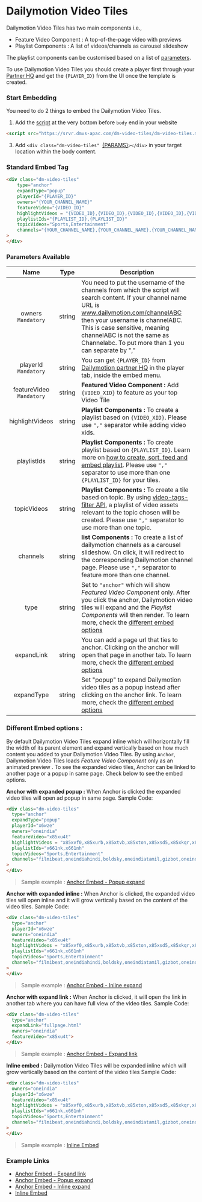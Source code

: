 # Dailymotion Video Tiles

Dailymotion Video Tiles has two main components i.e., 
- Feature Video Component : A top-of-the-page video with previews
- Playlist Components : A list of videos/channels as carousel slideshow

The playlist components can be customised based on a list of [parameters](#parameters-available). 

To use Dailymotion Video Tiles you should create a player first through your [Partner HQ](https://www.dailymotion.com/partner/embed/players) and get the `{PLAYER_ID}` from the UI once the template is created.


### Start Embedding

You need to do 2 things to embed the Dailymotion Video Tiles.

1. Add the [script](https://srvr.dmvs-apac.com/dm-video-tiles/dm-video-tiles.min.js) at the very bottom before `body` end in your website
```html
<script src="https://srvr.dmvs-apac.com/dm-video-tiles/dm-video-tiles.min.js"></script>
```
3. Add `<div class="dm-video-tiles" `[{PARAMS}](#parameters-available)`></div>` in your target location within the body content.


### Standard Embed Tag

```html
<div class="dm-video-tiles"
    type="anchor"
    expandType="popup"
    playerId="{PLAYER_ID}"
    owners="{YOUR_CHANNEL_NAME}"
    featureVideo="{VIDEO_ID}"
    highlightVideos = "{VIDEO_ID},{VIDEO_ID},{VIDEO_ID},{VIDEO_ID},{VIDEO_ID}"
    playlistIds="{PLAYLIST_ID},{PLAYLIST_ID}"
    topicVideos="Sports,Entertainment"
    channels="{YOUR_CHANNEL_NAME},{YOUR_CHANNEL_NAME},{YOUR_CHANNEL_NAME},{YOUR_CHANNEL_NAME}" 
>
</div>
```

### Parameters Available

| Name | Type | Description |
| :---: | :---: | --- |
| owners <br /> `Mandatory` | string | You need to put the username of the channels from which the script will search content. If your channel name URL is www.dailymotion.com/channelABC then your username is channelABC. This is case sensitive, meaning channelABC is not the same as Channelabc. To put more than 1 you can separate by ","
| playerId <br /> `Mandatory` | string | You can get `{PLAYER_ID}` from [Dailymotion partner HQ](https://www.dailymotion.com/partner/embed/players) in the player tab, inside the embed menu. |
| featureVideo <br /> `Mandatory` | string | **Featured Video Component :** Add `{VIDEO_XID}` to feature as your top Video Tile|
| highlightVideos | string | **Playlist Components :** To create a playlist based on `{VIDEO_XID}`. Please use `","` separator while adding video xids.|
| playlistIds | string | **Playlist Components :** To create playlist based on `{PLAYLIST_ID}`. Learn more on [how to create, sort, feed and embed playlist](https://faq.dailymotion.com/hc/en-us/sections/360003674799-Playlist).  Please use `","` separator to use more than one `{PLAYLIST_ID}` for your tiles. |
| topicVideos | string | **Playlist Components :** To create a tile based on topic. By using [video-tags-filter API](https://developer.dailymotion.com/api/#video-tags-filter), a playlist of video assets relevant to the topic chosen will be created. Please use `","` separator to use more than one topic.  |
| channels | string | **list Components :** To create a list of dailymotion channels as a carousel slideshow. On click, it will redirect to the corresponding Dailymotion channel page. Please use `","` separator to feature more than one channel.  |
| type | string | Set to `"anchor"` which will show *Featured Video Component* only. After you click the anchor, Dailymotion video tiles will expand and the *Playlist Components* will then render. To learn more, check the [different embed options](#different-embed-options-) |
| expandLink | string | You can add a page url that ties to anchor. Clicking on the anchor will open that page in another tab. To learn more, check the [different embed options](#different-embed-options) |
| expandType | string | Set "popup" to expand Dailymotion video tiles as a popup instead after clicking on the anchor link. To learn more, check the [different embed options](#different-embed-options) |

### Different Embed options :
By default Dailymotion Video Tiles expand inline which will horizontally fill the width of its parent element and expand vertically based on how much content you added to your Dailymotion Video Tiles. By using `Anchor`, Dailymotion Video Tiles loads *Feature Video Component* only as an animated preview . To see the expanded video tiles, Anchor can be linked to another page or a popup in same page. Check below to see the embed options.
    
**Anchor with expanded popup :** When Anchor is clicked the expanded video tiles will open ad popup in same page.
Sample Code: 
```html
<div class="dm-video-tiles"
  type="anchor"
  expandType="popup"
  playerId="x6wze"
  owners="oneindia"
  featureVideo="x85xu4t"
  highlightVideos = "x85xvf0,x85xurb,x85xtvb,x85xton,x85xsd5,x85xkqr,x85xjt5"
  playlistIds="x661nk,x661nh"
  topicVideos="Sports,Entertainment"
  channels="filmibeat,oneindiahindi,boldsky,oneindiatamil,gizbot,oneindiatelugu,drivespark,oneindiamalayalam" 
>
</div>
```
> Sample example : [Anchor Embed - Popup expand](https://dmvs-apac.github.io/dm-video-tiles-doc/lab/anchor_expand_popup.html)

**Anchor with expanded inline :** When Anchor is clicked, the expanded video tiles will open inline and it will grow vertically based on the content of the video tiles.
Sample Code: 
```html
<div class="dm-video-tiles"
  type="anchor"
  playerId="x6wze"
  owners="oneindia"
  featureVideo="x85xu4t"
  highlightVideos = "x85xvf0,x85xurb,x85xtvb,x85xton,x85xsd5,x85xkqr,x85xjt5"
  playlistIds="x661nk,x661nh"
  topicVideos="Sports,Entertainment"
  channels="filmibeat,oneindiahindi,boldsky,oneindiatamil,gizbot,oneindiatelugu,drivespark,oneindiamalayalam" 
>
</div>
```
> Sample example : [Anchor Embed - Inline expand](https://dmvs-apac.github.io/dm-video-tiles-doc/lab/anchor_expand_inline.html)

**Anchor with expand link :** When Anchor is clicked, it will open the link in another tab where you can have full view of the video tiles.
Sample Code: 
```html
<div class="dm-video-tiles"
  type="anchor"
  expandLink="fullpage.html"
  owners="oneindia"
  featureVideo="x85xu4t">
</div>
```
> Sample example : [Anchor Embed - Expand link](https://dmvs-apac.github.io/dm-video-tiles-doc/lab/anchor_expand_link.html)

**Inline embed :** Dailymotion Video Tiles will be expanded inline which will grow vertically based on the content of the video tiles
Sample Code: 
```html
<div class="dm-video-tiles"
  owners="oneindia"
  playerId="x6wze"
  featureVideo="x85xu4t"
  highlightVideos = "x85xvf0,x85xurb,x85xtvb,x85xton,x85xsd5,x85xkqr,x85xjt5"
  playlistIds="x661nk,x661nh"
  topicVideos="Sports,Entertainment"
  channels="filmibeat,oneindiahindi,boldsky,oneindiatamil,gizbot,oneindiatelugu,drivespark,oneindiamalayalam"
>
</div>
```
> Sample example : [Inline Embed](https://dmvs-apac.github.io/dm-video-tiles-doc/lab/inline_embed.html)

### Example Links
- [Anchor Embed - Expand link](https://dmvs-apac.github.io/dm-video-tiles-doc/lab/anchor_expand_link.html)
- [Anchor Embed - Popup expand](https://dmvs-apac.github.io/dm-video-tiles-doc/lab/anchor_expand_popup.html)
- [Anchor Embed - Inline expand](https://dmvs-apac.github.io/dm-video-tiles-doc/lab/anchor_expand_inline.html)
- [Inline Embed](https://dmvs-apac.github.io/dm-video-tiles-doc/lab/inline_embed.html)
